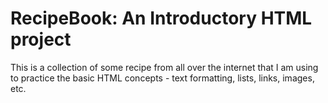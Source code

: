 <h1> RecipeBook: An Introductory HTML project </h1>

This is a collection of some recipe from all over the internet that I am  using to practice 
the basic HTML concepts - text formatting, lists, links, images, etc. 